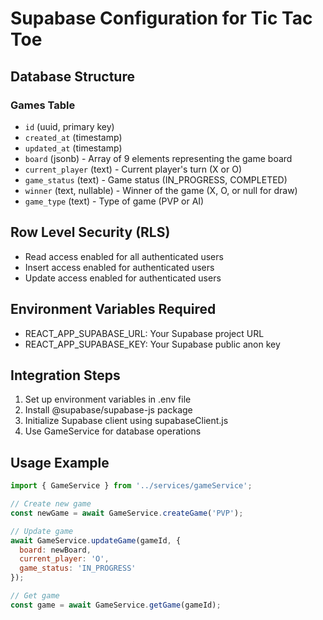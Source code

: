 # Supabase Configuration for Tic Tac Toe

## Database Structure

### Games Table
- `id` (uuid, primary key)
- `created_at` (timestamp)
- `updated_at` (timestamp)
- `board` (jsonb) - Array of 9 elements representing the game board
- `current_player` (text) - Current player's turn (X or O)
- `game_status` (text) - Game status (IN_PROGRESS, COMPLETED)
- `winner` (text, nullable) - Winner of the game (X, O, or null for draw)
- `game_type` (text) - Type of game (PVP or AI)

## Row Level Security (RLS)
- Read access enabled for all authenticated users
- Insert access enabled for authenticated users
- Update access enabled for authenticated users

## Environment Variables Required
- REACT_APP_SUPABASE_URL: Your Supabase project URL
- REACT_APP_SUPABASE_KEY: Your Supabase public anon key

## Integration Steps
1. Set up environment variables in .env file
2. Install @supabase/supabase-js package
3. Initialize Supabase client using supabaseClient.js
4. Use GameService for database operations

## Usage Example
```javascript
import { GameService } from '../services/gameService';

// Create new game
const newGame = await GameService.createGame('PVP');

// Update game
await GameService.updateGame(gameId, {
  board: newBoard,
  current_player: 'O',
  game_status: 'IN_PROGRESS'
});

// Get game
const game = await GameService.getGame(gameId);
```
